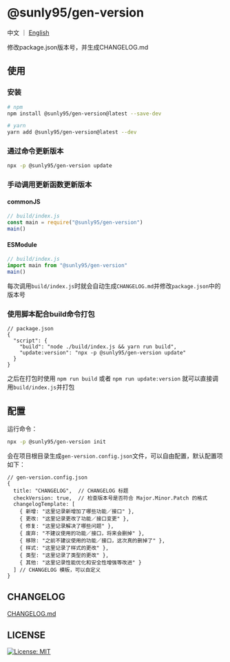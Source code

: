 # @sunly95/gen-version

中文 ｜ [English](./README_EN.md)

修改package.json版本号，并生成CHANGELOG.md

## 使用

### 安装

```bash
# npm
npm install @sunly95/gen-version@latest --save-dev

# yarn
yarn add @sunly95/gen-version@latest --dev
```

### 通过命令更新版本

```bash
npx -p @sunly95/gen-version update
```

### 手动调用更新函数更新版本

#### commonJS

```js
// build/index.js
const main = require("@sunly95/gen-version")
main()
```

#### ESModule

```js
// build/index.js
import main from "@sunly95/gen-version"
main()
```

每次调用`build/index.js`时就会自动生成`CHANGELOG.md`并修改`package.json`中的版本号

### 使用脚本配合build命令打包

```
// package.json
{
  "script": {
    "build": "node ./build/index.js && yarn run build",
    "update:version": "npx -p @sunly95/gen-version update"
  }
}
```

之后在打包时使用 `npm run build` 或者 `npm run update:version` 就可以直接调用`build/index.js`并打包

## 配置

运行命令：

```bash
npx -p @sunly95/gen-version init
```

会在项目根目录生成`gen-version.config.json`文件，可以自由配置，默认配置项如下：

```
// gen-version.config.json
{
  title: "CHANGELOG",  // CHANGELOG 标题
  checkVersion: true,  // 检查版本号是否符合 Major.Minor.Patch 的格式
  changelogTemplate: [
    { 新增: "这里记录新增加了哪些功能／接口" },
    { 更改: "这里记录更改了功能／接口变更" },
    { 修复: "这里记录解决了哪些问题" },
    { 废弃: "不建议使用的功能／接口，将来会删掉" },
    { 移除: "之前不建议使用的功能／接口，这次真的删掉了" },
    { 样式: "这里记录了样式的更改" },
    { 类型: "这里记录了类型的更改" },
    { 其他: "这里记录性能优化和安全性增强等改进" }
  ] // CHANGELOG 模板，可以自定义
}
```

## CHANGELOG

[CHANGELOG.md](./CHANGELOG.md)

## LICENSE

[![License: MIT](https://img.shields.io/badge/License-MIT-green.svg)](./LICENSE)
